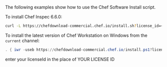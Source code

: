 The following examples show how to use the Chef Software Install script.

To install Chef Inspec 6.6.0:

```bash
curl -L https://chefdownload-commercial.chef.io/install.sh?license_id=<YOUR LICENSE ID> | sudo bash -s -- -v 6.6.0
```

To install the latest version of Chef Workstation on Windows
from the `current` channel:

```powershell
. { iwr -useb https://chefdownload-commercial.chef.io/install.ps1?license_id=<YOUR LICENSE ID1> } | iex; install -channel stable -project inspec -version 6.6.0
```

enter your licenseId in the place of YOUR LICENSE ID